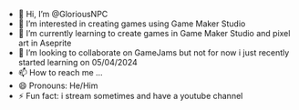 - 👋 Hi, I’m @GloriousNPC
- 👀 I’m interested in creating games using Game Maker Studio
- 🌱 I’m currently learning to create games in Game Maker Studio and pixel art in Aseprite
- 💞️ I’m looking to collaborate on GameJams but not for now i just recently started learning on 05/04/2024
- 📫 How to reach me ...
- 😄 Pronouns: He/Him
- ⚡ Fun fact: i stream sometimes and have a youtube channel

<!---
GloriousNPC/GloriousNPC is a ✨ special ✨ repository because its `README.md` (this file) appears on your GitHub profile.
You can click the Preview link to take a look at your changes.
--->

